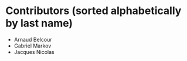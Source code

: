 # Contributors (sorted alphabetically by last name)

* Arnaud Belcour
* Gabriel Markov
* Jacques Nicolas

